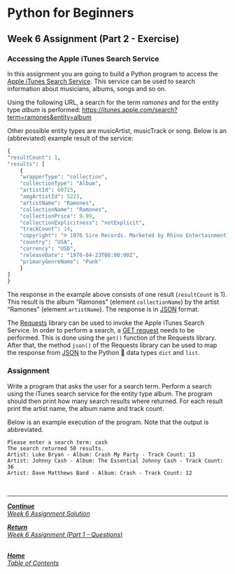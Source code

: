 ﻿# Python for Beginners

## Week 6 Assignment (Part 2 - Exercise)

### Accessing the Apple iTunes Search Service

In this assignment you are going to build a Python program to access the [Apple iTunes Search Service](https://developer.apple.com/library/archive/documentation/AudioVideo/Conceptual/iTuneSearchAPI/Searching.html). This service can be used to search information about musicians, albums, songs and so on.

Using the following URL, a search for the term *ramones* and for the entity type *album* is performed: https://itunes.apple.com/search?term=ramones&entity=album

Other possible entity types are musicArtist, musicTrack or song. Below is an (abbreviated) example result of the service:

```Python
{
"resultCount": 1,
"results": [
    {
    "wrapperType": "collection",
    "collectionType": "Album",
    "artistId": 60715,
    "amgArtistId": 5223,
    "artistName": "Ramones",
    "collectionName": "Ramones",
    "collectionPrice": 9.99,
    "collectionExplicitness": "notExplicit",
    "trackCount": 14,
    "copyright": "℗ 1976 Sire Records. Marketed by Rhino Entertainment Company, a Warner Music Group Company.",
    "country": "USA",
    "currency": "USD",
    "releaseDate": "1976-04-23T08:00:00Z",
    "primaryGenreName": "Punk"
    }
]
}
```

The response in the example above consists of one result (```resultCount``` is 1). This result is the album “Ramones” (element ```collectionName```) by the artist “Ramones” (element ```artistName```). The response is in [JSON](https://en.wikipedia.org/wiki/JSON) format.

The [Requests](https://docs.python-requests.org/en/latest/) library can be used to invoke the Apple iTunes Search Service. In order to perform a search, a [GET request](https://en.wikipedia.org/wiki/Hypertext_Transfer_Protocol#Request_methods) needs to be performed. This is done using the ```get()``` function of the Requests library. After that, the method ```json()``` of the Requests library can be used to map the response from [JSON](https://en.wikipedia.org/wiki/JSON) to the Python 🐍 data types ```dict``` and ```list```.

### Assignment

Write a program that asks the user for a search term. Perform a search using the iTunes search service for the entity type album. The program should then print how many search results where returned. For each result print the artist name, the album name and track count.

Below is an example execution of the program. Note that the output is abbreviated.

```Py
Please enter a search term: cash
The search returned 50 results.
Artist: Luke Bryan - Album: Crash My Party - Track Count: 13
Artist: Johnny Cash - Album: The Essential Johnny Cash - Track Count: 36
Artist: Dave Matthews Band - Album: Crash - Track Count: 12
```

<br>

---

[***Continue*** <br> *Week 6 Assignment Solution*](week6_assignment_exercise_solution.md)

[***Return*** <br> *Week 6 Assignment (Part 1 - Questions)*](week6_assignment_questions.md)

<br>[***Home*** <br>*Table of Contents*](home.md)